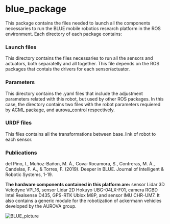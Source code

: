 # blue_package
This package contains the files needed to launch all the components necessaries to run the BLUE mobile robotics research platform in the ROS environment. Each directory of each package contains:

### Launch files
This directory contains the files necessaries to run all the sensors and actuators, both separatelly and all together. This file depends on the ROS packages that contais the drivers for each sensor/actuator.

### Parameters
This directory contains the .yaml files that include the adjustment parameters related with this robot, but used by other ROS packages. In this case, the directory contains two files with the robot parameters requiered by [ACML package](http://wiki.ros.org/amcl), and [aurova_control](https://github.com/AUROVA-LAB/aurova_control) respectively.

### URDF files
This files contains all the transformations between base_link of robot to each sensor.

### Publications
del Pino, I., Muñoz-Bañon, M. Á., Cova-Rocamora, S., Contreras, M. Á., Candelas, F. A., & Torres, F. (2019). Deeper in BLUE. Journal of Intelligent & Robotic Systems, 1-19.

**The hardware components contained in this platform are:** sensor Lidar 3D Velodyne  VPL16, sensor Lidar 2D Hokuyo UBG-04LX-F01, camera  RGBD Intel Realsense D435, GPS-RTK Ublox M8P, and sensor IMU CHR-UM7. It also contains a generic module for the robotization of ackermann vehicles developed by the AUROVA group.

![BLUE_picture](/images/blue.jpg)
